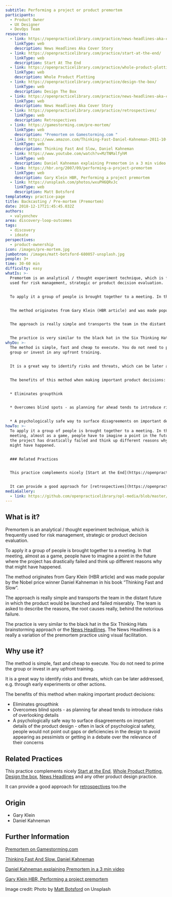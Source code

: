 ```yaml
---
subtitle: Performing a project or product premortem
participants:
  - Product Owner
  - UX Designer
  - DevOps Team
resources:
  - link: https://openpracticelibrary.com/practice/news-headlines-aka-cover-story/
    linkType: web
    description: News Headlines Aka Cover Story
  - link: https://openpracticelibrary.com/practice/start-at-the-end/
    linkType: web
    description: Start At The End
  - link: https://openpracticelibrary.com/practice/whole-product-plotting/
    linkType: web
    description: Whole Product Plotting
  - link: https://openpracticelibrary.com/practice/design-the-box/
    linkType: web
    description: Design The Box
  - link: https://openpracticelibrary.com/practice/news-headlines-aka-cover-story/
    linkType: web
    description: News Headlines Aka Cover Story
  - link: https://openpracticelibrary.com/practice/retrospectives/
    linkType: web
    description: Retrospectives
  - link: https://gamestorming.com/pre-mortem/
    linkType: web
    description: "Premortem on Gamestorming.com "
  - link: https://www.amazon.com/Thinking-Fast-Daniel-Kahneman-2011-10-25/dp/B01FIYNOKU/
    linkType: web
    description: Thinking Fast And Slow, Daniel Kahneman
  - link: https://www.youtube.com/watch?v=MzTNMalfyhM
    linkType: web
    description: Daniel Kahneman explaining Premortem in a 3 min video
  - link: https://hbr.org/2007/09/performing-a-project-premortem
    linkType: web
    description: Gary Klein HBR, Performing a project premortem
  - link: https://unsplash.com/photos/wxuPH6QRvJc
    linkType: web
    description: Matt Botsford
templateKey: practice-page
title: Backcasting / Pre-mortem (Premortem)
date: 2018-12-17T21:45:45.032Z
authors:
  - valyonchev
area: discovery-loop-outcomes
tags:
  - discovery
  - ideate
perspectives:
  - product-ownership
icon: /images/pre-mortem.jpg
jumbotron: /images/matt-botsford-680057-unsplash.jpg
people: 3+
time: 30-60 min
difficulty: easy
whatIs: >-
  Premortem is an analytical / thought experiment technique, which is frequently
  used for risk management, strategic or product decision evaluation.


  To apply it a group of people is brought together to a meeting. In that meeting, almost as a game, people have to imagine a point in the future where the project has drastically failed and think up different reasons why that might have happened.


  The method originates from Gary Klein (HBR article) and was made popular by the Nobel price winner Daniel Kahneman in his book “Thinking Fast and Slow”.


  The approach is really simple and transports the team in the distant future in which the product would be launched and failed miserably. The team is asked to describe the reasons, the root causes really, behind the notorious failure.


  The practice is very similar to the black hat in the Six Thinking Hats brainstorming approach or the [News Headlines](https://openpracticelibrary.com/practice/news-headlines-aka-cover-story/). The News Headlines is a really a variation of the premortem practice using visual facilitation.
whyDo: >-
  The method is simple, fast and cheap to execute. You do not need to prime the
  group or invest in any upfront training.


  It is a great way to identify risks and threats, which can be later addressed, e.g. through early experiments or other actions.


  The benefits of this method when making important product decisions:


  * Eliminates groupthink


  * Overcomes blind spots - as planning far ahead tends to introduce risks of overlooking details


  * A psychologically safe way to surface disagreements on important details of the product design - often in lack of psychological safety, people would not point out gaps or deficiencies in the design to avoid appearing as pessimists or getting in a debate over the relevance of their concerns
howTo: >-
  To apply it a group of people is brought together to a meeting. In that
  meeting, almost as a game, people have to imagine a point in the future where
  the project has drastically failed and think up different reasons why that
  might have happened.


  ### Related Practices


  This practice complements nicely [Start at the End](https://openpracticelibrary.com/practice/start-at-the-end/), [Whole Product Plotting](https://openpracticelibrary.com/practice/whole-product-plotting/), [Design the box](https://openpracticelibrary.com/practice/design-the-box/), [News Headlines](https://openpracticelibrary.com/practice/news-headlines-aka-cover-story/) and any other product design practice.


  It can provide a good approach for [retrospectives](https://openpracticelibrary.com/practice/retrospectives/) too.
mediaGallery:
  - link: https://github.com/openpracticelibrary/opl-media/blob/master/images/Pre-Mortem.jpg?raw=true
---
```

## What is it?

Premortem is an analytical / thought experiment technique, which is frequently used for risk management, strategic or product decision evaluation.

To apply it a group of people is brought together to a meeting. In that meeting, almost as a game, people have to imagine a point in the future where the project has drastically failed and think up different reasons why that might have happened.

The method originates from Gary Klein (HBR article) and was made popular by the Nobel price winner Daniel Kahneman in his book “Thinking Fast and Slow”.

The approach is really simple and transports the team in the distant future in which the product would be launched and failed miserably. The team is asked to describe the reasons, the root causes really, behind the notorious failure.

The practice is very similar to the black hat in the Six Thinking Hats brainstorming approach or the [News Headlines](https://openpracticelibrary.com/practice/news-headlines-aka-cover-story/). The News Headlines is a really a variation of the premortem practice using visual facilitation.

## Why use it?

The method is simple, fast and cheap to execute. You do not need to prime the group or invest in any upfront training.

It is a great way to identify risks and threats, which can be later addressed, e.g. through early experiments or other actions.

The benefits of this method when making important product decisions:

* Eliminates groupthink
* Overcomes blind spots - as planning far ahead tends to introduce risks of overlooking details
* A psychologically safe way to surface disagreements on important details of the product design - often in lack of psychological safety, people would not point out gaps or deficiencies in the design to avoid appearing as pessimists or getting in a debate over the relevance of their concerns

## Related Practices

This practice complements nicely [Start at the End](https://openpracticelibrary.com/practice/start-at-the-end/), [Whole Product Plotting](https://openpracticelibrary.com/practice/whole-product-plotting/), [Design the box](https://openpracticelibrary.com/practice/design-the-box/), [News Headlines](https://openpracticelibrary.com/practice/news-headlines-aka-cover-story/) and any other product design practice.

It can provide a good approach for [retrospectives](https://openpracticelibrary.com/practice/retrospectives/) too.the

## Origin

* Gary Klein
* Daniel Kahneman

## Further Information

[Premortem on Gamestorming.com ](https://gamestorming.com/pre-mortem/)

[Thinking Fast And Slow, Daniel Kahneman](https://www.amazon.com/Thinking-Fast-Daniel-Kahneman-2011-10-25/dp/B01FIYNOKU/)

[Daniel Kahneman explaining Premortem in a 3 min video](https://www.youtube.com/watch?v=MzTNMalfyhM)

[Gary Klein HBR, Performing a project premortem](https://hbr.org/2007/09/performing-a-project-premortem)

Image credit: Photo by [Matt Botsford](https://unsplash.com/photos/wxuPH6QRvJc) on Unsplash
